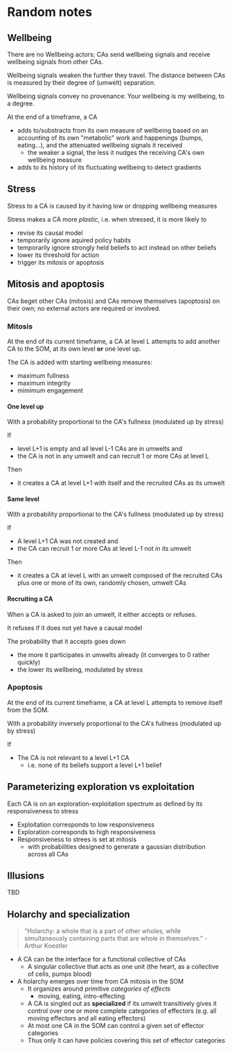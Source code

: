 # Random notes

## Wellbeing

There are no Wellbeing actors; CAs send wellbeing signals and receive wellbeing signals from other CAs.

Wellbeing signals weaken the further they travel. The distance between CAs is measured by their degree of (umwelt) separation.

Wellbeing signals convey no provenance: Your wellbeing is my wellbeing, to a degree.

At the end of a timeframe, a CA

* adds to/substracts from its own measure of wellbeing based on an accounting of its own "metabolic" work and happenings (bumps, eating...), and the attenuated wellbeing signals it received
  * the weaker a signal, the less it nudges the receiving CA's own wellbeing measure
* adds to its history of its fluctuating wellbeing to detect gradients

## Stress

Stress to a CA is caused by it having low or dropping wellbeing measures

Stress makes a CA more *plastic*, i.e. when stressed, it is more likely to

* revise its causal model
* temporarily ignore aquired policy habits
* temporarily ignore strongly held beliefs to act instead on other beliefs
* lower its threshold for action
* trigger its mitosis or apoptosis

## Mitosis and apoptosis

CAs beget other CAs (mitosis) and CAs remove themselves (apoptosis) on their own; no external actors are required or involved.

### Mitosis

At the end of its current timeframe, a CA at level L attempts to add another CA to the SOM, at its own level **or** one level up.

The CA is added with starting wellbeing measures:

* maximum fullness
* maximum integrity
* mimimum engagement

#### One level up

With a probability proportional to the CA's fullness (modulated up by stress)

If

* level L+1 is empty and all level L-1 CAs are in umwelts and
* the CA is not in any umwelt and can recruit 1 or more CAs at level L

Then

* it creates a CA at level L+1 with itself and the recruited CAs as its umwelt

#### Same level

With a probability proportional to the CA's fullness (modulated up by stress)

If

* A level L+1 CA was not created and
* the CA can recruit 1 or more CAs at level L-1 not in its umwelt

Then

* it creates a CA at level L with an umwelt composed of the recruited CAs plus one or more of its own, randomly chosen, umwelt CAs

#### Recruiting a CA

When a CA is asked to join an umwelt, it either accepts or refuses.

It refuses if it does not yet have a causal model

The probability that it accepts goes down

* the more it participates in umwelts already (it converges to 0 rather quickly)
* the lower its wellbeing, modulated by stress

### Apoptosis

At the end of its current timeframe, a CA at level L attempts to remove itself from the SOM.

With a probability inversely proportional to the CA's fullness (modulated up by stress)

If

* The CA is not relevant to a level L+1 CA
  * i.e. none of its beliefs support a level L+1 belief

## Parameterizing exploration vs exploitation

Each CA is on an exploration-exploitation spectrum as defined by its responsiveness to stress

* Exploitation corresponds to low responsiveness
* Exploration corresponds to high responsiveness
* Responsiveness to strees is set at mitosis
  * with probabilities designed to generate a gaussian distribution across all CAs

## Illusions

TBD

## Holarchy and specialization

> "Holarchy: a whole that is a part of other wholes, while simultaneously containing parts that are whole in themselves." - Arthur Koestler

* A CA can be the interface for a functional collective of CAs
  * A singular collective that acts as one unit (the heart, as a collective of cells, pumps blood)
* A holarchy emerges over time from CA mitosis in the SOM
  * It organizes around primitive *categories of effects*
    * moving, eating, intro-effecting
  * A CA is singled out as **specialized** if its umwelt transitively gives it control over one or more complete categories of effectors (e.g. all moving effectors and all eating effectors)
  * At most one CA in the SOM can control a given set of effector categories
  * Thus only it can have policies covering this set of effector categories
